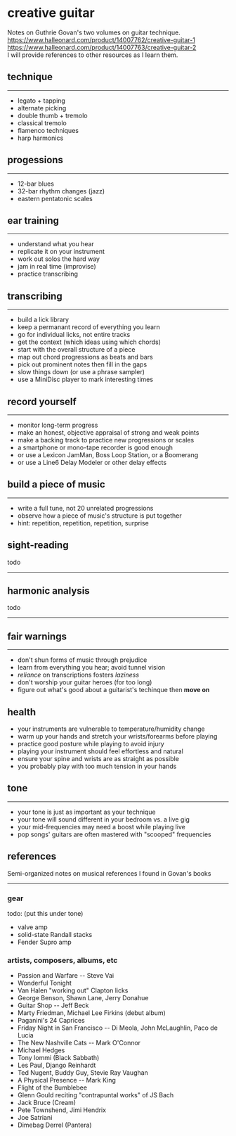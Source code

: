 # creative guitar

Notes on Guthrie Govan's two volumes on guitar technique.  
<https://www.halleonard.com/product/14007762/creative-guitar-1>  
<https://www.halleonard.com/product/14007763/creative-guitar-2>  
I will provide references to other resources as I learn them.

## technique

---

- legato + tapping
- alternate picking
- double thumb + tremolo
- classical tremolo
- flamenco techniques
- harp harmonics

## progessions

---

- 12-bar blues
- 32-bar rhythm changes (jazz)
- eastern pentatonic scales

## ear training

---

- understand what you hear
- replicate it on your instrument
- work out solos the hard way
- jam in real time (improvise)
- practice transcribing

## transcribing

---

- build a lick library
- keep a permanant record of everything you learn
- go for individual licks, not entire tracks
- get the context (which ideas using which chords)
- start with the overall structure of a piece
- map out chord progressions as beats and bars
- pick out prominent notes then fill in the gaps
- slow things down (or use a phrase sampler)
- use a MiniDisc player to mark interesting times

## record yourself

---

- monitor long-term progress
- make an honest, objective appraisal of strong and weak points
- make a backing track to practice new progressions or scales
- a smartphone or mono-tape recorder is good enough
- or use a Lexicon JamMan, Boss Loop Station, or a Boomerang
- or use a Line6 Delay Modeler or other delay effects

## build a piece of music

---

- write a full tune, not 20 unrelated progressions
- observe how a piece of music's structure is put together
- hint: repetition, repetition, repetition, surprise

## sight-reading

todo

---

## harmonic analysis

todo

---

## fair warnings

---

- don't shun forms of music through prejudice
- learn from everything you hear; avoid tunnel vision
- *reliance* on transcriptions fosters *laziness*
- don't worship your guitar heroes (for too long)
- figure out what's good about a guitarist's techinque then **move on**

## health

- your instruments are vulnerable to temperature/humidity change
- warm up your hands and stretch your wrists/forearms before playing
- practice good posture while playing to avoid injury
- playing your instrument should feel effortless and natural
- ensure your spine and wrists are as straight as possible
- you probably play with too much tension in your hands

## tone

---

- your tone is just as important as your technique
- your tone will sound different in your bedroom vs. a live gig
- your mid-frequencies may need a boost while playing live
- pop songs' guitars are often mastered with "scooped" frequencies

## references

Semi-organized notes on musical references I found in Govan's books

---

### gear

todo: (put this under tone)

- valve amp
- solid-state Randall stacks
- Fender Supro amp

### artists, composers, albums, etc

- Passion and Warfare -- Steve Vai
- Wonderful Tonight
- Van Halen "working out" Clapton licks
- George Benson, Shawn Lane, Jerry Donahue
- Guitar Shop -- Jeff Beck
- Marty Friedman, Michael Lee Firkins (debut album)
- Paganini's 24 Caprices
- Friday Night in San Francisco -- Di Meola, John McLaughlin, Paco de Lucia
- The New Nashville Cats -- Mark O'Connor
- Michael Hedges
- Tony Iommi (Black Sabbath)
- Les Paul, Django Reinhardt
- Ted Nugent, Buddy Guy, Stevie Ray Vaughan
- A Physical Presence -- Mark King
- Flight of the Bumblebee
- Glenn Gould reciting "contrapuntal works" of JS Bach
- Jack Bruce (Cream)
- Pete Townshend, Jimi Hendrix
- Joe Satriani
- Dimebag Derrel (Pantera)
